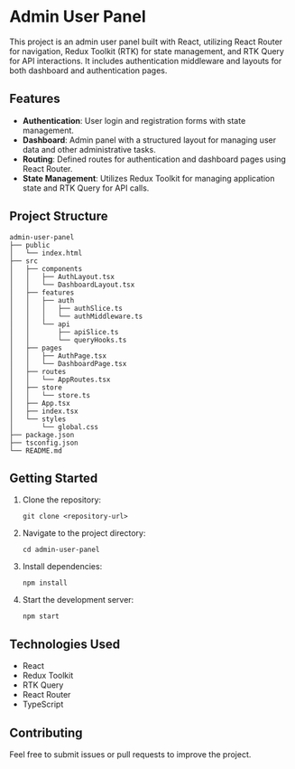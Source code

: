 # Admin User Panel

This project is an admin user panel built with React, utilizing React Router for navigation, Redux Toolkit (RTK) for state management, and RTK Query for API interactions. It includes authentication middleware and layouts for both dashboard and authentication pages.

## Features

- **Authentication**: User login and registration forms with state management.
- **Dashboard**: Admin panel with a structured layout for managing user data and other administrative tasks.
- **Routing**: Defined routes for authentication and dashboard pages using React Router.
- **State Management**: Utilizes Redux Toolkit for managing application state and RTK Query for API calls.

## Project Structure

```
admin-user-panel
├── public
│   └── index.html
├── src
│   ├── components
│   │   ├── AuthLayout.tsx
│   │   └── DashboardLayout.tsx
│   ├── features
│   │   ├── auth
│   │   │   ├── authSlice.ts
│   │   │   └── authMiddleware.ts
│   │   └── api
│   │       ├── apiSlice.ts
│   │       └── queryHooks.ts
│   ├── pages
│   │   ├── AuthPage.tsx
│   │   └── DashboardPage.tsx
│   ├── routes
│   │   └── AppRoutes.tsx
│   ├── store
│   │   └── store.ts
│   ├── App.tsx
│   ├── index.tsx
│   └── styles
│       └── global.css
├── package.json
├── tsconfig.json
└── README.md
```

## Getting Started

1. Clone the repository:
   ```
   git clone <repository-url>
   ```

2. Navigate to the project directory:
   ```
   cd admin-user-panel
   ```

3. Install dependencies:
   ```
   npm install
   ```

4. Start the development server:
   ```
   npm start
   ```

## Technologies Used

- React
- Redux Toolkit
- RTK Query
- React Router
- TypeScript

## Contributing

Feel free to submit issues or pull requests to improve the project.